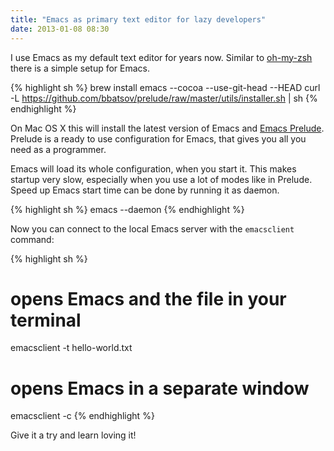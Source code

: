 ```yaml
---
title: "Emacs as primary text editor for lazy developers"
date: 2013-01-08 08:30
---
```


I use Emacs as my default text editor for years now. Similar to
[oh-my-zsh](https://github.com/robbyrussell/oh-my-zsh) there is a simple setup
for Emacs.

{% highlight sh %}
brew install emacs --cocoa --use-git-head --HEAD
curl -L https://github.com/bbatsov/prelude/raw/master/utils/installer.sh | sh
{% endhighlight %}

On Mac OS X this will install the latest version of Emacs and
[Emacs Prelude](http://batsov.com/prelude/). Prelude is a ready to use
configuration for Emacs, that gives you all you need as a programmer.

Emacs will load its whole configuration, when you start it. This makes
startup very slow, especially when you use a lot of modes like in Prelude.
Speed up Emacs start time can be done by running it as daemon.

{% highlight sh %}
emacs --daemon
{% endhighlight %}

Now you can connect to the local Emacs server with the `emacsclient` command:

{% highlight sh %}
# opens Emacs and the file in your terminal
emacsclient -t hello-world.txt

# opens Emacs in a separate window
emacsclient -c
{% endhighlight %}

Give it a try and learn loving it!
